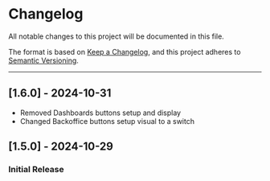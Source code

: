 # Changelog

All notable changes to this project will be documented in this file.

The format is based on [Keep a Changelog](https://keepachangelog.com/en/1.0.0/),
and this project adheres to [Semantic Versioning](https://semver.org/spec/v2.0.0.html).

---

## [1.6.0] - 2024-10-31

- Removed Dashboards buttons setup and display
- Changed Backoffice buttons setup visual to a switch

## [1.5.0] - 2024-10-29

### Initial Release